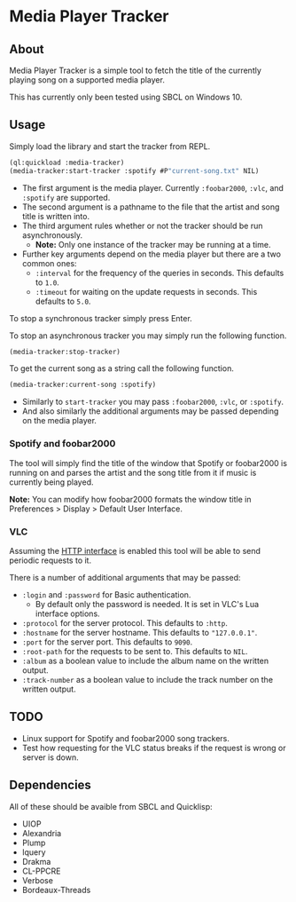 # Media Player Tracker

## About

Media Player Tracker is a simple tool to fetch the title of the currently playing song on a
supported media player.

This has currently only been tested using SBCL on Windows 10.

## Usage

Simply load the library and start the tracker from REPL.

``` lisp
(ql:quickload :media-tracker)
(media-tracker:start-tracker :spotify #P"current-song.txt" NIL)
```

* The first argument is the media player. Currently `:foobar2000`, `:vlc`, and `:spotify` are
  supported.
* The second argument is a pathname to the file that the artist and song title is written into.
* The third argument rules whether or not the tracker should be run asynchronously.
  * **Note:** Only one instance of the tracker may be running at a time.
* Further key arguments depend on the media player but there are a two common ones:
  * `:interval` for the frequency of the queries in seconds. This defaults to `1.0`.
  * `:timeout` for waiting on the update requests in seconds. This defaults to `5.0`.

To stop a synchronous tracker simply press Enter.

To stop an asynchronous tracker you may simply run the following function.
``` lisp
(media-tracker:stop-tracker)
```

To get the current song as a string call the following function.
``` lisp
(media-tracker:current-song :spotify)
```

* Similarly to `start-tracker` you may pass `:foobar2000`, `:vlc`, or `:spotify`.
* And also similarly the additional arguments may be passed depending on the media player.

### Spotify and foobar2000

The tool will simply find the title of the window that Spotify or foobar2000 is running on and
parses the artist and the song title from it if music is currently being played.

**Note:** You can modify how foobar2000 formats the window title in Preferences > Display >
Default User Interface.

### VLC

Assuming the [HTTP interface](https://wiki.videolan.org/Documentation:Modules/http_intf/)
is enabled this tool will be able to send periodic requests to it.

There is a number of additional arguments that may be passed:
* `:login` and `:password` for Basic authentication.
  * By default only the password is needed. It is set in VLC's Lua interface options.
* `:protocol` for the server protocol. This defaults to `:http`.
* `:hostname` for the server hostname. This defaults to `"127.0.0.1"`.
* `:port` for the server port. This defaults to `9090`.
* `:root-path` for the requests to be sent to. This defaults to `NIL`.
* `:album` as a boolean value to include the album name on the written output.
* `:track-number` as a boolean value to include the track number on the written output.

## TODO

* Linux support for Spotify and foobar2000 song trackers.
* Test how requesting for the VLC status breaks if the request is wrong or server is down.

## Dependencies

All of these should be avaible from SBCL and Quicklisp:
* UIOP
* Alexandria
* Plump
* lquery
* Drakma
* CL-PPCRE
* Verbose
* Bordeaux-Threads
